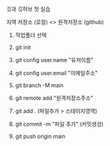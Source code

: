깃과 깃허브 첫 실습

지역 저장소 (로컬) <> 원격저장소 (github)
1. 작업폴더 선택
2. git init
3. git config user.name "유저이름"
4. git config user.email "이메일주소"
5. git branch -M main
6. git remote add "원격저장소주소"

7. git add *.* (파일추가 > 스테이지영역)
8. git commit -m "파일 추가" (커밋생성)
9. git push origin main

